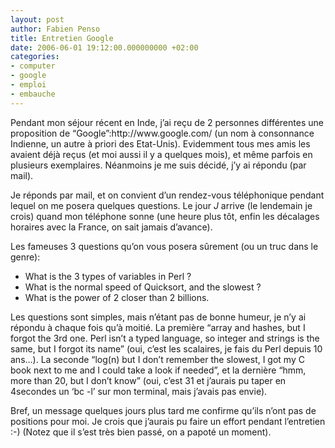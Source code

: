 ```yaml
---
layout: post
author: Fabien Penso
title: Entretien Google
date: 2006-06-01 19:12:00.000000000 +02:00
categories:
- computer
- google
- emploi
- embauche
---
```

<p>Pendant mon séjour récent en Inde, j’ai reçu de 2 personnes différentes une proposition de “Google”:http://www.google.com/ (un nom à consonnance Indienne, un autre à priori des Etat-Unis). Evidemment tous mes amis les avaient déjà reçus (et moi aussi il y a quelques mois), et même parfois en plusieurs exemplaires. Néanmoins je me suis décidé, j’y ai répondu (par mail).</p>

<p>Je réponds par mail, et on convient d’un rendez-vous téléphonique pendant lequel on me posera quelques questions. Le jour <em>J</em> arrive (le lendemain je crois) quand mon téléphone sonne (une heure plus tôt, enfin les décalages horaires avec la France, on sait jamais d’avance).</p>

<p>Les fameuses 3 questions qu’on vous posera sûrement (ou un truc dans le genre):</p>

<ul>
<li>What is the 3 types of variables in Perl ?</li>
<li>What is the normal speed of Quicksort, and the slowest ?</li>
<li>What is the power of 2 closer than 2 billions.</li>
</ul>

<p>Les questions sont simples, mais n’étant pas de bonne humeur, je n’y ai répondu à chaque fois qu’à moitié. La première “array and hashes, but I forgot the 3rd one. Perl isn’t a typed language, so integer and strings is the same, but I forgot its name” (oui, c’est les scalaires, je fais du Perl depuis 10 ans…). La seconde “log(n) but I don’t remember the slowest, I got my C book next to me and I could take a look if needed”, et la dernière “hmm, more than 20, but I don’t know” (oui, c’est 31 et j’aurais pu taper en 4secondes un ‘bc -l’ sur mon terminal, mais j’avais pas envie).</p>

<p>Bref, un message quelques jours plus tard me confirme qu’ils n’ont pas de positions pour moi. Je crois que j’aurais pu faire un effort pendant l’entretien :-) (Notez que il s’est très bien passé, on a papoté un moment).</p>
